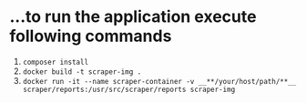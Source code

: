 # ...to run the application execute following commands
1. ```composer install```
2. ```docker build -t scraper-img . ```
3. ```docker run -it --name scraper-container -v __**/your/host/path/**__ scraper/reports:/usr/src/scraper/reports scraper-img ```
